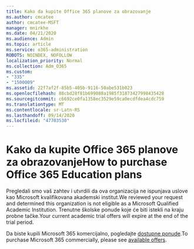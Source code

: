 ```yaml
---
title: Kako da kupite Office 365 planove za obrazovanje
ms.author: cmcatee
author: cmcatee-MSFT
manager: mnirkhe
ms.date: 04/21/2020
ms.audience: Admin
ms.topic: article
ms.service: o365-administration
ROBOTS: NOINDEX, NOFOLLOW
localization_priority: Normal
ms.collection: Adm_O365
ms.custom:
- "335"
- "1500009"
ms.assetid: 22f7af2f-85b5-405b-9116-50abe531b023
ms.openlocfilehash: 88cbd28f81b699088a1985f31873427998435428
ms.sourcegitcommit: c6692ce0fa1358ec3529e59ca0ecdfdea4cdc759
ms.translationtype: MT
ms.contentlocale: sr-Latn-RS
ms.lasthandoff: 09/14/2020
ms.locfileid: "47703530"
---
```

# <a name="how-to-purchase-office-365-education-plans"></a><span data-ttu-id="f5c51-102">Kako da kupite Office 365 planove za obrazovanje</span><span class="sxs-lookup"><span data-stu-id="f5c51-102">How to purchase Office 365 Education plans</span></span>

<span data-ttu-id="f5c51-103">Pregledali smo vaš zahtev i utvrdili da ova organizacija ne ispunjava uslove kao Microsoft kvalifikovana akademski institut.</span><span class="sxs-lookup"><span data-stu-id="f5c51-103">We reviewed your request and determined this organization is not eligible as a Microsoft Qualified Academic Institution.</span></span> <span data-ttu-id="f5c51-104">Trenutne školske ponude koje će biti istekli na kraju probne tačke.</span><span class="sxs-lookup"><span data-stu-id="f5c51-104">Your current academic trial offers will expire at the end of the trial period.</span></span>
  
<span data-ttu-id="f5c51-105">Da biste kupili Microsoft 365 komercijalno, pogledajte [dostupne ponude](https://go.microsoft.com/fwlink/p/?linkid=868433).</span><span class="sxs-lookup"><span data-stu-id="f5c51-105">To purchase Microsoft 365 commercially, please see [available offers](https://go.microsoft.com/fwlink/p/?linkid=868433).</span></span>  